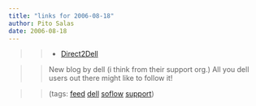 ```yaml
---
title: "links for 2006-08-18"
author: Pito Salas
date: 2006-08-18
---
```



>>

>>   * [Direct2Dell](<http://www.direct2dell.com/one2one/rss.aspx>)

>>

>> New blog by dell (i think from their support org.) All you dell users out
there might like to follow it!

>>

>> (tags: [feed](<http://del.icio.us/pitosalas/feed>)
[dell](<http://del.icio.us/pitosalas/dell>)
[soflow](<http://del.icio.us/pitosalas/soflow>)
[support](<http://del.icio.us/pitosalas/support>))

>>

>>


